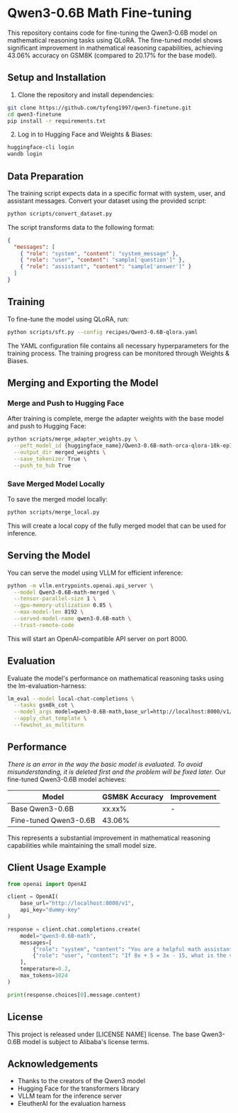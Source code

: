 # Qwen3-0.6B Math Fine-tuning

This repository contains code for fine-tuning the Qwen3-0.6B model on mathematical reasoning tasks using QLoRA. The fine-tuned model shows significant improvement in mathematical reasoning capabilities, achieving 43.06% accuracy on GSM8K (compared to 20.17% for the base model).

## Setup and Installation

1. Clone the repository and install dependencies:

```bash
git clone https://github.com/tyfeng1997/qwen3-finetune.git
cd qwen3-finetune
pip install -r requirements.txt
```

2. Log in to Hugging Face and Weights & Biases:

```bash
huggingface-cli login
wandb login
```

## Data Preparation

The training script expects data in a specific format with system, user, and assistant messages. Convert your dataset using the provided script:

```bash
python scripts/convert_dataset.py
```

The script transforms data to the following format:

```json
{
  "messages": [
    { "role": "system", "content": "system_message" },
    { "role": "user", "content": "sample['question']" },
    { "role": "assistant", "content": "sample['answer']" }
  ]
}
```

## Training

To fine-tune the model using QLoRA, run:

```bash
python scripts/sft.py --config recipes/Qwen3-0.6B-qlora.yaml
```

The YAML configuration file contains all necessary hyperparameters for the training process. The training progress can be monitored through Weights & Biases.

## Merging and Exporting the Model

### Merge and Push to Hugging Face

After training is complete, merge the adapter weights with the base model and push to Hugging Face:

```bash
python scripts/merge_adapter_weights.py \
  --peft_model_id {huggingface_name}/Qwen3-0.6B-math-orca-qlora-10k-ep1 \
  --output_dir merged_weights \
  --save_tokenizer True \
  --push_to_hub True
```

### Save Merged Model Locally

To save the merged model locally:

```bash
python scripts/merge_local.py
```

This will create a local copy of the fully merged model that can be used for inference.

## Serving the Model

You can serve the model using VLLM for efficient inference:

```bash
python -m vllm.entrypoints.openai.api_server \
  --model Qwen3-0.6B-math-merged \
  --tensor-parallel-size 1 \
  --gpu-memory-utilization 0.85 \
  --max-model-len 8192 \
  --served-model-name qwen3-0.6B-math \
  --trust-remote-code
```

This will start an OpenAI-compatible API server on port 8000.

## Evaluation

Evaluate the model's performance on mathematical reasoning tasks using the lm-evaluation-harness:

```bash
lm_eval --model local-chat-completions \
  --tasks gsm8k_cot \
  --model_args model=qwen3-0.6B-math,base_url=http://localhost:8000/v1/chat/completions,num_concurrent=8,max_retries=3,tokenized_requests=False \
  --apply_chat_template \
  --fewshot_as_multiturn
```

## Performance

_There is an error in the way the basic model is evaluated. To avoid misunderstanding, it is deleted first and the problem will be fixed later._
Our fine-tuned Qwen3-0.6B model achieves:

| Model                 | GSM8K Accuracy | Improvement |
| --------------------- | -------------- | ----------- |
| Base Qwen3-0.6B       | xx.xx%         | -           |
| Fine-tuned Qwen3-0.6B | 43.06%         |             |

This represents a substantial improvement in mathematical reasoning capabilities while maintaining the small model size.

## Client Usage Example

```python
from openai import OpenAI

client = OpenAI(
    base_url="http://localhost:8000/v1",
    api_key="dummy-key"
)

response = client.chat.completions.create(
    model="qwen3-0.6B-math",
    messages=[
        {"role": "system", "content": "You are a helpful math assistant."},
        {"role": "user", "content": "If 8x + 5 = 3x - 15, what is the value of x?"}
    ],
    temperature=0.2,
    max_tokens=1024
)

print(response.choices[0].message.content)
```

## License

This project is released under [LICENSE NAME] license. The base Qwen3-0.6B model is subject to Alibaba's license terms.

## Acknowledgements

- Thanks to the creators of the Qwen3 model
- Hugging Face for the transformers library
- VLLM team for the inference server
- EleutherAI for the evaluation harness
